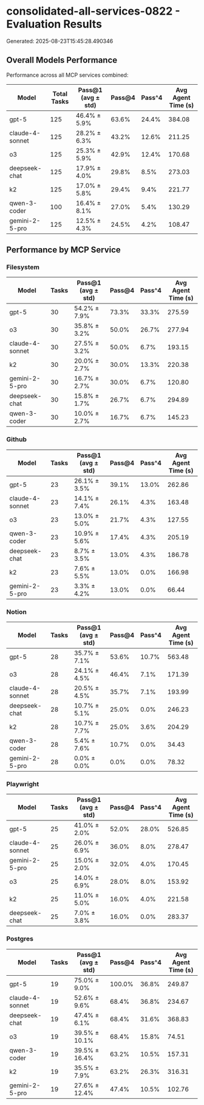 # consolidated-all-services-0822 - Evaluation Results

Generated: 2025-08-23T15:45:28.490346

## Overall Models Performance

Performance across all MCP services combined:

| Model | Total Tasks | Pass@1 (avg ± std) | Pass@4 | Pass^4 | Avg Agent Time (s) |
|-------|-------------|--------|----------|----------|-------------------|
| gpt-5 | 125 | 46.4% ± 5.9% | 63.6% | 24.4% | 384.08 |
| claude-4-sonnet | 125 | 28.2% ± 6.3% | 43.2% | 12.6% | 211.25 |
| o3 | 125 | 25.3% ± 5.9% | 42.9% | 12.4% | 170.68 |
| deepseek-chat | 125 | 17.9% ± 4.0% | 29.8% | 8.5% | 273.03 |
| k2 | 125 | 17.0% ± 5.8% | 29.4% | 9.4% | 221.77 |
| qwen-3-coder | 100 | 16.4% ± 8.1% | 27.0% | 5.4% | 130.29 |
| gemini-2-5-pro | 125 | 12.5% ± 4.3% | 24.5% | 4.2% | 108.47 |

## Performance by MCP Service

### Filesystem

| Model | Tasks | Pass@1 (avg ± std) | Pass@4 | Pass^4 | Avg Agent Time (s) |
|-------|-------|--------|----------|----------|-------------------|
| gpt-5 | 30 | 54.2% ± 7.9% | 73.3% | 33.3% | 275.59 |
| o3 | 30 | 35.8% ± 3.2% | 50.0% | 26.7% | 277.94 |
| claude-4-sonnet | 30 | 27.5% ± 3.2% | 50.0% | 6.7% | 193.15 |
| k2 | 30 | 20.0% ± 2.7% | 30.0% | 13.3% | 220.38 |
| gemini-2-5-pro | 30 | 16.7% ± 2.7% | 30.0% | 6.7% | 120.80 |
| deepseek-chat | 30 | 15.8% ± 1.7% | 26.7% | 6.7% | 294.89 |
| qwen-3-coder | 30 | 10.0% ± 2.7% | 16.7% | 6.7% | 145.23 |

### Github

| Model | Tasks | Pass@1 (avg ± std) | Pass@4 | Pass^4 | Avg Agent Time (s) |
|-------|-------|--------|----------|----------|-------------------|
| gpt-5 | 23 | 26.1% ± 3.5% | 39.1% | 13.0% | 262.86 |
| claude-4-sonnet | 23 | 14.1% ± 7.4% | 26.1% | 4.3% | 163.48 |
| o3 | 23 | 13.0% ± 5.0% | 21.7% | 4.3% | 127.55 |
| qwen-3-coder | 23 | 10.9% ± 5.6% | 17.4% | 4.3% | 205.19 |
| deepseek-chat | 23 | 8.7% ± 3.5% | 13.0% | 4.3% | 186.78 |
| k2 | 23 | 7.6% ± 5.5% | 13.0% | 0.0% | 166.98 |
| gemini-2-5-pro | 23 | 3.3% ± 4.2% | 13.0% | 0.0% | 66.44 |

### Notion

| Model | Tasks | Pass@1 (avg ± std) | Pass@4 | Pass^4 | Avg Agent Time (s) |
|-------|-------|--------|----------|----------|-------------------|
| gpt-5 | 28 | 35.7% ± 7.1% | 53.6% | 10.7% | 563.48 |
| o3 | 28 | 24.1% ± 4.5% | 46.4% | 7.1% | 171.39 |
| claude-4-sonnet | 28 | 20.5% ± 4.5% | 35.7% | 7.1% | 193.99 |
| deepseek-chat | 28 | 10.7% ± 5.1% | 25.0% | 0.0% | 246.23 |
| k2 | 28 | 10.7% ± 7.7% | 25.0% | 3.6% | 204.29 |
| qwen-3-coder | 28 | 5.4% ± 7.6% | 10.7% | 0.0% | 34.43 |
| gemini-2-5-pro | 28 | 0.0% ± 0.0% | 0.0% | 0.0% | 78.32 |

### Playwright

| Model | Tasks | Pass@1 (avg ± std) | Pass@4 | Pass^4 | Avg Agent Time (s) |
|-------|-------|--------|----------|----------|-------------------|
| gpt-5 | 25 | 41.0% ± 2.0% | 52.0% | 28.0% | 526.85 |
| claude-4-sonnet | 25 | 26.0% ± 6.9% | 36.0% | 8.0% | 278.47 |
| gemini-2-5-pro | 25 | 15.0% ± 2.0% | 32.0% | 4.0% | 170.45 |
| o3 | 25 | 14.0% ± 6.9% | 28.0% | 8.0% | 153.92 |
| k2 | 25 | 11.0% ± 5.0% | 16.0% | 4.0% | 221.58 |
| deepseek-chat | 25 | 7.0% ± 3.8% | 16.0% | 0.0% | 283.37 |

### Postgres

| Model | Tasks | Pass@1 (avg ± std) | Pass@4 | Pass^4 | Avg Agent Time (s) |
|-------|-------|--------|----------|----------|-------------------|
| gpt-5 | 19 | 75.0% ± 9.0% | 100.0% | 36.8% | 249.87 |
| claude-4-sonnet | 19 | 52.6% ± 9.6% | 68.4% | 36.8% | 234.67 |
| deepseek-chat | 19 | 47.4% ± 6.1% | 68.4% | 31.6% | 368.83 |
| o3 | 19 | 39.5% ± 10.1% | 68.4% | 15.8% | 74.51 |
| qwen-3-coder | 19 | 39.5% ± 16.4% | 63.2% | 10.5% | 157.31 |
| k2 | 19 | 35.5% ± 7.9% | 63.2% | 26.3% | 316.31 |
| gemini-2-5-pro | 19 | 27.6% ± 12.4% | 47.4% | 10.5% | 102.76 |
